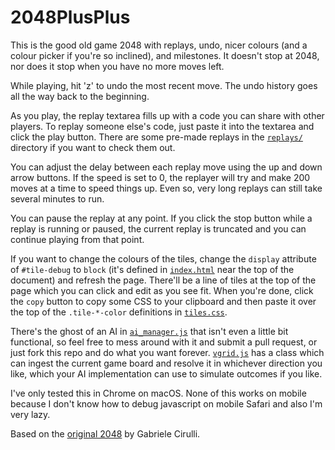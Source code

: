 # 2048PlusPlus

This is the good old game 2048 with replays, undo, nicer colours (and a colour picker if you're so inclined), and milestones. It doesn't stop at 2048, nor does it stop when you have no more moves left.

While playing, hit 'z' to undo the most recent move. The undo history goes all the way back to the beginning.

As you play, the replay textarea fills up with a code you can share with other players. To replay someone else's code, just paste it into the textarea and click the play button. There are some pre-made replays in the [`replays/`](replays) directory if you want to check them out.

You can adjust the delay between each replay move using the up and down arrow buttons. If the speed is set to 0, the replayer will try and make 200 moves at a time to speed things up. Even so, very long replays can still take several minutes to run.

You can pause the replay at any point. If you click the stop button while a replay is running or paused, the current replay is truncated and you can continue playing from that point.

If you want to change the colours of the tiles, change the `display` attribute of `#tile-debug` to `block` (it's defined in [`index.html`](src/index.html) near the top of the document) and refresh the page. There'll be a line of tiles at the top of the page which you can click and edit as you see fit. When you're done, click the `copy` button to copy some CSS to your clipboard and then paste it over the top of the `.tile-*-color` definitions in [`tiles.css`](src/style/tiles.css).

There's the ghost of an AI in [`ai_manager.js`](src/js/ai_manager.js) that isn't even a little bit functional, so feel free to mess around with it and submit a pull request, or just fork this repo and do what you want forever. [`vgrid.js`](src/js/vgrid.js) has a class which can ingest the current game board and resolve it in whichever direction you like, which your AI implementation can use to simulate outcomes if you like.

I've only tested this in Chrome on macOS. None of this works on mobile because I don't know how to debug javascript on mobile Safari and also I'm very lazy.

Based on the [original 2048](https://github.com/gabrielecirulli/2048) by Gabriele Cirulli.